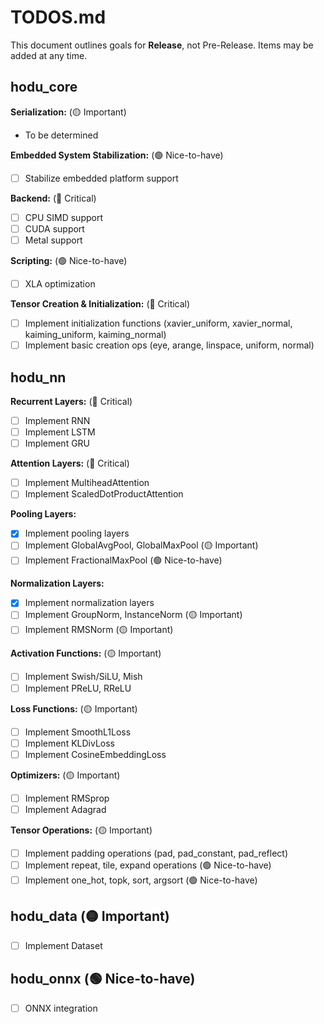 # TODOS.md
This document outlines goals for **Release**, not Pre-Release.
Items may be added at any time.

## hodu_core
**Serialization:** (🟡 Important)
- To be determined

**Embedded System Stabilization:** (🟢 Nice-to-have)
- [ ] Stabilize embedded platform support

**Backend:** (🔴 Critical)
- [ ] CPU SIMD support
- [ ] CUDA support
- [ ] Metal support

**Scripting:** (🟢 Nice-to-have)
- [ ] XLA optimization

**Tensor Creation & Initialization:** (🔴 Critical)
- [ ] Implement initialization functions (xavier_uniform, xavier_normal, kaiming_uniform, kaiming_normal)
- [ ] Implement basic creation ops (eye, arange, linspace, uniform, normal)

## hodu_nn
**Recurrent Layers:** (🔴 Critical)
- [ ] Implement RNN
- [ ] Implement LSTM
- [ ] Implement GRU

**Attention Layers:** (🔴 Critical)
- [ ] Implement MultiheadAttention
- [ ] Implement ScaledDotProductAttention

**Pooling Layers:**
- [x] Implement pooling layers
- [ ] Implement GlobalAvgPool, GlobalMaxPool (🟡 Important)
- [ ] Implement FractionalMaxPool (🟢 Nice-to-have)

**Normalization Layers:**
- [x] Implement normalization layers
- [ ] Implement GroupNorm, InstanceNorm (🟡 Important)
- [ ] Implement RMSNorm (🟡 Important)

**Activation Functions:** (🟡 Important)
- [ ] Implement Swish/SiLU, Mish
- [ ] Implement PReLU, RReLU

**Loss Functions:** (🟡 Important)
- [ ] Implement SmoothL1Loss
- [ ] Implement KLDivLoss
- [ ] Implement CosineEmbeddingLoss

**Optimizers:** (🟡 Important)
- [ ] Implement RMSprop
- [ ] Implement Adagrad

**Tensor Operations:** (🟡 Important)
- [ ] Implement padding operations (pad, pad_constant, pad_reflect)
- [ ] Implement repeat, tile, expand operations (🟢 Nice-to-have)
- [ ] Implement one_hot, topk, sort, argsort (🟢 Nice-to-have)

## hodu_data (🟡 Important)
- [ ] Implement Dataset

## hodu_onnx (🟢 Nice-to-have)
- [ ] ONNX integration
